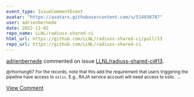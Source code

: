```yaml
---
event_type: IssueCommentEvent
avatar: "https://avatars.githubusercontent.com/u/51493078?"
user: adrienbernede
date: 2022-11-02
repo_name: LLNL/radiuss-shared-ci
html_url: https://github.com/LLNL/radiuss-shared-ci/pull/13
repo_url: https://github.com/LLNL/radiuss-shared-ci
---
```


<a href='https://github.com/adrienbernede' target='_blank'>adrienbernede</a> commented on issue <a href='https://github.com/LLNL/radiuss-shared-ci/pull/13' target='_blank'>LLNL/radiuss-shared-ci#13</a>.

<small>@rhornung67 For the records, note that this add the requirement that users triggering the pipeline have access to `oslic`. E.g., RAJA service account will need access to oslic....</small>

<a href='https://github.com/LLNL/radiuss-shared-ci/pull/13' target='_blank'>View Comment</a>
